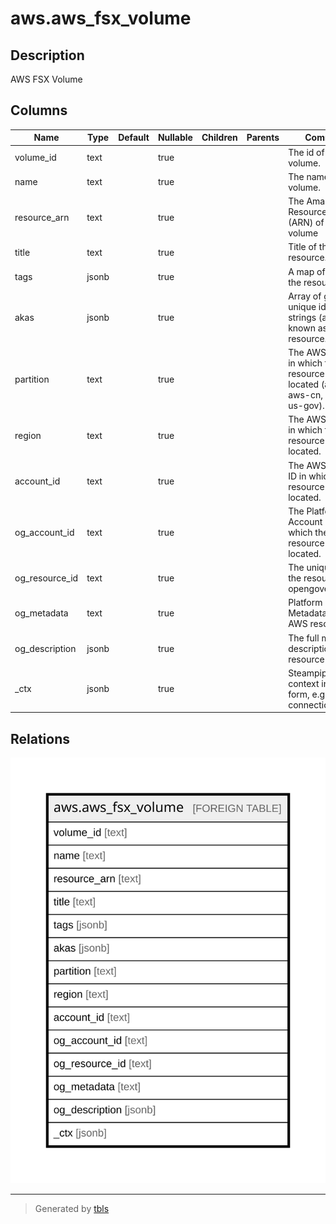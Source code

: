 # aws.aws_fsx_volume

## Description

AWS FSX Volume

## Columns

| Name | Type | Default | Nullable | Children | Parents | Comment |
| ---- | ---- | ------- | -------- | -------- | ------- | ------- |
| volume_id | text |  | true |  |  | The id of the volume. |
| name | text |  | true |  |  | The name of the volume. |
| resource_arn | text |  | true |  |  | The Amazon Resource Name (ARN) of the volume |
| title | text |  | true |  |  | Title of the resource. |
| tags | jsonb |  | true |  |  | A map of tags for the resource. |
| akas | jsonb |  | true |  |  | Array of globally unique identifier strings (also known as) for the resource. |
| partition | text |  | true |  |  | The AWS partition in which the resource is located (aws, aws-cn, or aws-us-gov). |
| region | text |  | true |  |  | The AWS Region in which the resource is located. |
| account_id | text |  | true |  |  | The AWS Account ID in which the resource is located. |
| og_account_id | text |  | true |  |  | The Platform Account ID in which the resource is located. |
| og_resource_id | text |  | true |  |  | The unique ID of the resource in opengovernance. |
| og_metadata | text |  | true |  |  | Platform Metadata of the AWS resource. |
| og_description | jsonb |  | true |  |  | The full model description of the resource |
| _ctx | jsonb |  | true |  |  | Steampipe context in JSON form, e.g. connection_name. |

## Relations

![er](aws.aws_fsx_volume.svg)

---

> Generated by [tbls](https://github.com/k1LoW/tbls)
